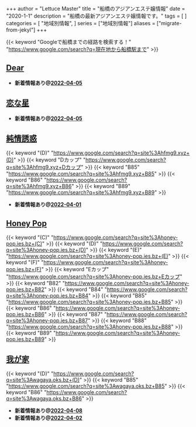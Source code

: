 +++
author = "Lettuce Master"
title = "船橋のアジアンエステ嬢情報"
date = "2020-1-1"
description = "船橋の最新アジアンエステ嬢情報です。"
tags = [
]
categories = [
    "地域別情報",
]
series = ["地域別情報"]
aliases = ["migrate-from-jekyl"]
+++

{{< keyword "Googleで船橋までの経路を検索する！" "https://www.google.com/search?q=現在地から船橋駅まで" >}}

## [Dear](http://oil-msg.com/dear/)


- **新着情報あり@[2022-04-05](/post/2022-04-05)**
## [恋な星](http://hfmd5.xyz/)


- **新着情報あり@[2022-04-05](/post/2022-04-05)**
## [純情誘惑](http://hfmg9.xyz/)
{{< keyword "(D)" "https://www.google.com/search?q=site%3Ahfmg9.xyz+(D)" >}} {{< keyword "Dカップ" "https://www.google.com/search?q=site%3Ahfmg9.xyz+Dカップ" >}} {{< keyword "B85" "https://www.google.com/search?q=site%3Ahfmg9.xyz+B85" >}} {{< keyword "B86" "https://www.google.com/search?q=site%3Ahfmg9.xyz+B86" >}} {{< keyword "B89" "https://www.google.com/search?q=site%3Ahfmg9.xyz+B89" >}} 

- **新着情報あり@[2022-04-01](/post/2022-04-01)**
## [Honey Pop](https://honey-pop.ies.bz/)
{{< keyword "(C)" "https://www.google.com/search?q=site%3Ahoney-pop.ies.bz+(C)" >}} {{< keyword "(D)" "https://www.google.com/search?q=site%3Ahoney-pop.ies.bz+(D)" >}} {{< keyword "(E)" "https://www.google.com/search?q=site%3Ahoney-pop.ies.bz+(E)" >}} {{< keyword "(F)" "https://www.google.com/search?q=site%3Ahoney-pop.ies.bz+(F)" >}} {{< keyword "Eカップ" "https://www.google.com/search?q=site%3Ahoney-pop.ies.bz+Eカップ" >}} {{< keyword "B82" "https://www.google.com/search?q=site%3Ahoney-pop.ies.bz+B82" >}} {{< keyword "B84" "https://www.google.com/search?q=site%3Ahoney-pop.ies.bz+B84" >}} {{< keyword "B85" "https://www.google.com/search?q=site%3Ahoney-pop.ies.bz+B85" >}} {{< keyword "B86" "https://www.google.com/search?q=site%3Ahoney-pop.ies.bz+B86" >}} {{< keyword "B87" "https://www.google.com/search?q=site%3Ahoney-pop.ies.bz+B87" >}} {{< keyword "B88" "https://www.google.com/search?q=site%3Ahoney-pop.ies.bz+B88" >}} {{< keyword "B89" "https://www.google.com/search?q=site%3Ahoney-pop.ies.bz+B89" >}} 

## [我が家](https://wagaya.oks.bz/)
{{< keyword "(D)" "https://www.google.com/search?q=site%3Awagaya.oks.bz+(D)" >}} {{< keyword "B85" "https://www.google.com/search?q=site%3Awagaya.oks.bz+B85" >}} {{< keyword "B86" "https://www.google.com/search?q=site%3Awagaya.oks.bz+B86" >}} 

- **新着情報あり@[2022-04-08](/post/2022-04-08)**
- **新着情報あり@[2022-04-02](/post/2022-04-02)**
